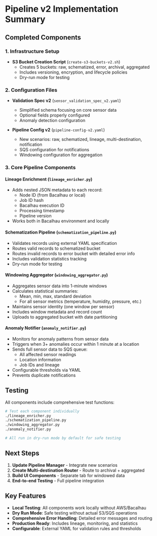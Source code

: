 # Pipeline v2 Implementation Summary

## Completed Components

### 1. Infrastructure Setup
- **S3 Bucket Creation Script** (`create-s3-buckets-v2.sh`)
  - Creates 5 buckets: raw, schematized, error, archival, aggregated
  - Includes versioning, encryption, and lifecycle policies
  - Dry-run mode for testing

### 2. Configuration Files
- **Validation Spec v2** (`sensor_validation_spec_v2.yaml`)
  - Simplified schema focusing on core sensor data
  - Optional fields properly configured
  - Anomaly detection configuration
  
- **Pipeline Config v2** (`pipeline-config-v2.yaml`)
  - New scenarios: raw, schematized, lineage, multi-destination, notification
  - SQS configuration for notifications
  - Windowing configuration for aggregation

### 3. Core Pipeline Components

#### Lineage Enrichment (`lineage_enricher.py`)
- Adds nested JSON metadata to each record:
  - Node ID (from Bacalhau or local)
  - Job ID hash
  - Bacalhau execution ID
  - Processing timestamp
  - Pipeline version
- Works both in Bacalhau environment and locally

#### Schematization Pipeline (`schematization_pipeline.py`)
- Validates records using external YAML specification
- Routes valid records to schematized bucket
- Routes invalid records to error bucket with detailed error info
- Includes validation statistics tracking
- Dry-run mode for testing

#### Windowing Aggregator (`windowing_aggregator.py`)
- Aggregates sensor data into 1-minute windows
- Calculates statistical summaries:
  - Mean, min, max, standard deviation
  - For all sensor metrics (temperature, humidity, pressure, etc.)
- Maintains sensor identity (one window per sensor)
- Includes window metadata and record count
- Uploads to aggregated bucket with date partitioning

#### Anomaly Notifier (`anomaly_notifier.py`)
- Monitors for anomaly patterns from sensor data
- Triggers when 3+ anomalies occur within 1 minute at a location
- Sends full sensor data to SQS queue:
  - All affected sensor readings
  - Location information
  - Job IDs and lineage
- Configurable thresholds via YAML
- Prevents duplicate notifications

## Testing

All components include comprehensive test functions:

```bash
# Test each component individually
./lineage_enricher.py
./schematization_pipeline.py
./windowing_aggregator.py
./anomaly_notifier.py

# All run in dry-run mode by default for safe testing
```

## Next Steps

1. **Update Pipeline Manager** - Integrate new scenarios
2. **Create Multi-destination Router** - Route to archival + aggregated
3. **Build UI Components** - Separate tab for windowed data
4. **End-to-end Testing** - Full pipeline integration

## Key Features

- **Local Testing**: All components work locally without AWS/Bacalhau
- **Dry Run Mode**: Safe testing without actual S3/SQS operations
- **Comprehensive Error Handling**: Detailed error messages and routing
- **Production Ready**: Includes lineage, monitoring, and statistics
- **Configurable**: External YAML for validation rules and thresholds